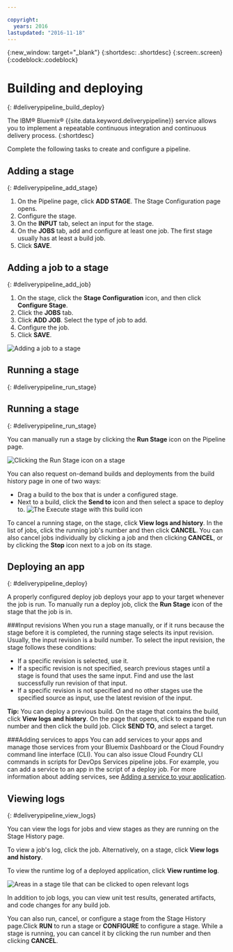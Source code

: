 ```yaml
---

copyright:
  years: 2016
lastupdated: "2016-11-18"
---
```

<!-- Copyright info at top of file: REQUIRED
    The copyright info is YAML content that must occur at the top of the MD file, before attributes are listed.
    It must be surrounded by 3 dashes.
    The value "years" can contain just one year or a two years separated by a comma. (years: 2014, 2016)
    Indentation as per the previous template must be preserved.
-->

{:new_window: target="_blank"}
{:shortdesc: .shortdesc}
{:screen:.screen}
{:codeblock:.codeblock}

# Building and deploying
{: #deliverypipeline_build_deploy}

The IBM&reg; Bluemix&reg; {{site.data.keyword.deliverypipeline}} service allows you to implement a repeatable continuous integration and continuous delivery process.
{:shortdesc}

Complete the following tasks to create and configure a pipeline.

## Adding a stage
{: #deliverypipeline_add_stage}

1. On the Pipeline page, click **ADD STAGE**. The Stage Configuration page opens.
2. Configure the stage.
  1. On the **INPUT** tab, select an input for the stage.
  2. On the **JOBS** tab, add and configure at least one job. The first stage usually has at least a build job.
3. Click **SAVE**.

## Adding a job to a stage
{: #deliverypipeline_add_job}

1. On the stage, click the **Stage Configuration** icon, and then click **Configure Stage**.
2. Click the **JOBS** tab.
3. Click **ADD JOB**. Select the type of job to add.
4. Configure the job.
5. Click **SAVE**.

![Adding a job to a stage](images/AddJob2.png)

## Running a stage
{: #deliverypipeline_run_stage}
## Running a stage
{: #deliverypipeline_run_stage}

You can manually run a stage by clicking the **Run Stage** icon on the Pipeline page.

![Clicking the Run Stage icon on a stage](./images/RunStage.png)

You can also request on-demand builds and deployments from the build history page in one of two ways:
* Drag a build to the box that is under a configured stage.
* Next to a build, click the **Send to** icon and then select a space to deploy to.
  ![The Execute stage with this build icon](./images/deploy_to.png)

To cancel a running stage, on the stage, click **View logs and history**. In the list of jobs, click the running job's number and then click **CANCEL**. You can also cancel jobs individually by clicking a job and then clicking **CANCEL**, or by clicking the **Stop** icon next to a job on its stage.

## Deploying an app
{: #deliverypipeline_deploy}

A properly configured deploy job deploys your app to your target whenever the job is run. To manually run a deploy job, click the **Run Stage** icon of the stage that the job is in.

###Input revisions
When you run a stage manually, or if it runs because the stage before it is completed, the running stage selects its input revision. Usually, the input revision is a build number. To select the input revision, the stage follows these conditions:

* If a specific revision is selected, use it.
* If a specific revision is not specified, search previous stages until a stage is found that uses the same input. Find and use the last successfully run revision of that input.
* If a specific revision is not specified and no other stages use the specified source as input, use the latest revision of the input.

**Tip:** You can deploy a previous build. On the stage that contains the build, click **View logs and history**. On the page that opens, click to expand the run number and then click the build job. Click **SEND TO**, and select a target.

###Adding services to apps
You can add services to your apps and manage those services from your Bluemix Dashboard or the Cloud Foundry command line interface (CLI). You can also issue Cloud Foundry CLI commands in scripts for DevOps Services pipeline jobs. For example, you can add a service to an app in the script of a deploy job. For more information about adding services, see [Adding a service to your application](https://www.ng.bluemix.net/docs/services/reqnsi.html#add_service).

## Viewing logs
{: #deliverypipeline_view_logs}

You can view the logs for jobs and view stages as they are running on the Stage History page.

To view a job's log, click the job. Alternatively, on a stage, click **View logs and history**.

To view the runtime log of a deployed application, click **View runtime log**.

![Areas in a stage tile that can be clicked to open relevant logs](./images/view_logs_and_history.png)

In addition to job logs, you can view unit test results, generated artifacts, and code changes for any build job.

You can also run, cancel, or configure a stage from the Stage History page.Click **RUN** to run a stage or **CONFIGURE** to configure a stage. While a stage is running, you can cancel it by clicking the run number and then clicking **CANCEL**.


